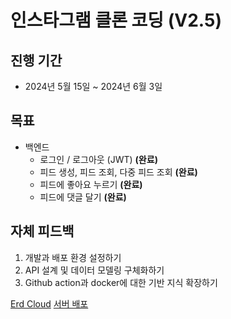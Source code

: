 # 인스타그램 클론 코딩 (V2.5)
## 진행 기간
- 2024년 5월 15일 ~ 2024년 6월 3일
## 목표
- 백엔드
    - 로그인 / 로그아웃 (JWT) **(완료)**
    - 피드 생성, 피드 조회, 다중 피드 조회 **(완료)**
    - 피드에 좋아요 누르기 **(완료)**
    - 피드에 댓글 달기 **(완료)**
## 자체 피드백
1. 개발과 배포 환경 설정하기
2. API 설계 및 데이터 모델링 구체화하기
3. Github action과 docker에 대한 기반 지식 확장하기

<a href="https://www.erdcloud.com/p/QSk6c5GGpLey8RhRE">Erd Cloud</a>
<a href="http://13.124.70.98:4173/home">서버 배포</a>


